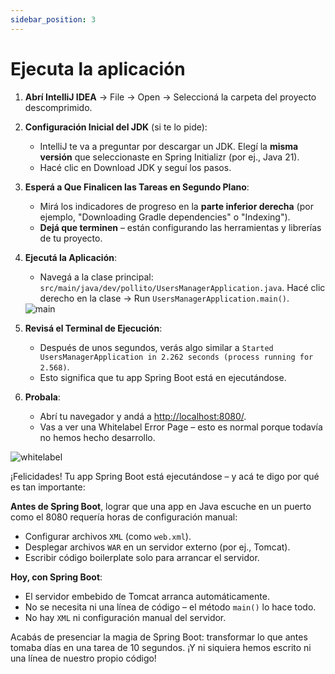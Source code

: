 ```yaml
---
sidebar_position: 3
---
```


# Ejecuta la aplicación

1. **Abrí IntelliJ IDEA** → File → Open → Seleccioná la carpeta del proyecto descomprimido.
2. **Configuración Inicial del JDK** (si te lo pide):
   * IntelliJ te va a preguntar por descargar un JDK. Elegí la **misma versión** que seleccionaste en Spring Initializr (por ej., Java 21).
   * Hacé clic en Download JDK y seguí los pasos.
3. **Esperá a Que Finalicen las Tareas en Segundo Plano**:
   * Mirá los indicadores de progreso en la **parte inferior derecha** (por ejemplo, "Downloading Gradle dependencies" o "Indexing").
   * **Dejá que terminen** – están configurando las herramientas y librerías de tu proyecto.
4. **Ejecutá la Aplicación**:
   * Navegá a la clase principal: `src/main/java/dev/pollito/UsersManagerApplication.java`. Hacé clic derecho en la clase → Run `UsersManagerApplication.main()`.

   <div>
      <img src={require('@site/static/img/lets-create-a-spring-boot-project/main.png').default} alt="main" />
   </div>

5. **Revisá el Terminal de Ejecución**:
   * Después de unos segundos, verás algo similar a `Started UsersManagerApplication in 2.262 seconds (process running for 2.568)`.
   * Esto significa que tu app Spring Boot está en ejecutándose.
6. **Probala**:
   * Abrí tu navegador y andá a [http://localhost:8080/](http://localhost:8080/).
   * Vas a ver una Whitelabel Error Page – esto es normal porque todavía no hemos hecho desarrollo.

<div>
   <img src={require('@site/static/img/lets-create-a-spring-boot-project/whitelabel.png').default} alt="whitelabel" />
</div>

¡Felicidades! Tu app Spring Boot está ejecutándose – y acá te digo por qué es tan importante:

**Antes de Spring Boot**, lograr que una app en Java escuche en un puerto como el 8080 requería horas de configuración manual:

* Configurar archivos `XML` (como `web.xml`).
* Desplegar archivos `WAR` en un servidor externo (por ej., Tomcat).
* Escribir código boilerplate solo para arrancar el servidor.

**Hoy, con Spring Boot**:

* El servidor embebido de Tomcat arranca automáticamente.
* No se necesita ni una línea de código – el método `main()` lo hace todo.
* No hay `XML` ni configuración manual del servidor.

Acabás de presenciar la magia de Spring Boot: transformar lo que antes tomaba días en una tarea de 10 segundos. ¡Y ni siquiera hemos escrito ni una línea de nuestro propio código!